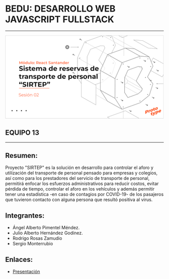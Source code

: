 # BEDU: DESARROLLO WEB JAVASCRIPT FULLSTACK
---
![Portada de presentación](img/portada.png)

## EQUIPO 13

---
## Resumen:

Proyecto "SIRTEP" es la solución en desarrollo para controlar el aforo y utilización del transporte de personal pensado para empresas y colegios, así como para los prestadores del servicio de transporte de personal, permitirá enfocar los esfuerzos administrativos para reducir costos, evitar pérdida de tiempo, controlar el aforo en los vehículos y además permitir tener una estadística -en caso de contagios por COVID-19- de los pasajeros que tuvieron contacto con alguna persona que resultó positiva al virus.


## Integrantes:

- Ángel Alberto Pimentel Méndez.
- Julio Alberto Hernández Godínez.
- Rodrigo Rosas Zamudio
- Sergio Monterrubio

## Enlaces:

- [Presentación](https://docs.google.com/presentation/d/1r7Mm6ty0Lj4CLH24z0i44MKPY-tzARPR5be-RMcBoDg/edit#slide=id.p1)

